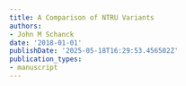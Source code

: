 ```yaml
---
title: A Comparison of NTRU Variants
authors:
- John M Schanck
date: '2018-01-01'
publishDate: '2025-05-18T16:29:53.456502Z'
publication_types:
- manuscript
---
```

